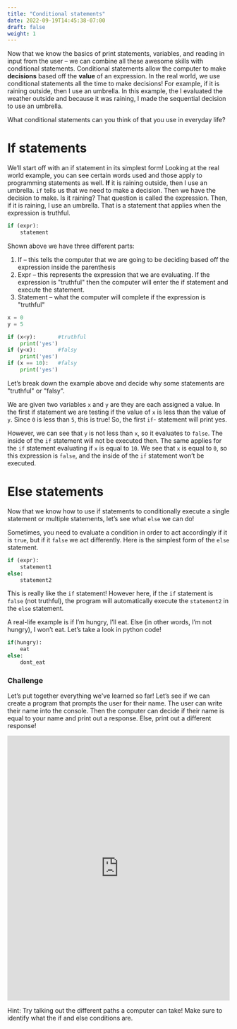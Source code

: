 ```yaml
---
title: "Conditional statements"
date: 2022-09-19T14:45:38-07:00
draft: false
weight: 1
---
```


Now that we know the basics of print statements, variables, and reading in input from the user – we can combine all these awesome skills with conditional statements. Conditional statements allow the computer to make **decisions** based off the **value** of an expression. In the real world, we use conditional statements all the time to make decisions! For example, if it is raining outside, then I use an umbrella. In this example, the I evaluated the weather outside and because it was raining, I made the sequential decision to use an umbrella.

What conditional statements can you think of that you use in everyday life?

# If statements

We’ll start off with an if statement in its simplest form! Looking at the real world example, you can see certain words used and those apply to programming statements as well. **If** it is raining outside, then I use an umbrella. `if` tells us that we need to make a decision. Then we have the decision to make. Is it raining? That question is called the expression. Then, if it is raining, I use an umbrella. That is a statement that applies when the expression is truthful.

```python
if (expr):
    statement
```


Shown above we have three different parts:

1. If – this tells the computer that we are going to be deciding based off the expression inside the parenthesis
2. Expr – this represents the expression that we are evaluating. If the expression is "truthful" then the computer will enter the if statement and execute the statement.
3. Statement – what the computer will complete if the expression is "truthful"

```python
x = 0
y = 5

if (x<y):       #truthful
    print('yes')
if (y<x):       #falsy
    print('yes')
if (x == 10):   #falsy
    print('yes')
```

Let’s break down the example above and decide why some statements are "truthful" or "falsy".

We are given two variables `x` and `y` are they are each assigned a value. In the first if statement we are testing if the value of `x` is less than the value of `y`. Since `0` is less than `5`, this is true! So, the first `if`- statement will print yes.

However, we can see that `y` is not less than `x`, so it evaluates to `false`. The inside of the `if` statement will not be executed then. The same applies for the `if` statement evaluating if `x` is equal to `10`. We see that `x` is equal to `0`, so this expression is `false`, and the inside of the `if` statement won’t be executed.

# Else statements

Now that we know how to use if statements to conditionally execute a single statement or multiple statements, let’s see what `else` we can do!

Sometimes, you need to evaluate a condition in order to act accordingly if it is `true`, but if it `false` we act differently. Here is the simplest form of the `else` statement.

```python
if (expr):
    statement1
else: 
    statement2
```    

This is really like the `if` statement! However here, if the `if` statement is `false` (not truthful), the program will automatically execute the `statement2` in the `else` statement.

A real-life example is if I’m hungry, I’ll eat. Else (in other words, I’m not hungry), I won’t eat. Let’s take a look in python code!

```python
if(hungry):
    eat
else:
    dont_eat
```

### Challenge

Let’s put together everything we've learned so far! Let’s see if we can create a program that prompts the user for their name. The user can write their name into the console. Then the computer can decide if their name is equal to your name and print out a response. Else, print out a different response!

<iframe height="600px" width="100%" 
 src="https://repl.it/@nuevofoundation/python-blank?lite=true" scrolling="no" frameborder="no" allowtransparency="true" allowfullscreen="true" sandbox="allow-forms allow-pointer-lock allow-popups allow-same-origin allow-scripts allow-modals"></iframe>

Hint: Try talking out the different paths a computer can take! Make sure to identify what the if and else conditions are.